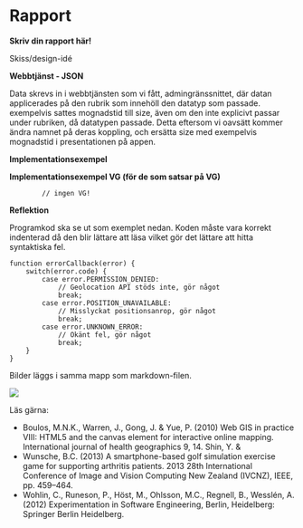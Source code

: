 
# Rapport

**Skriv din rapport här!**

Skiss/design-idé



**Webbtjänst - JSON**

Data skrevs in i webbtjänsten som vi fått, admingränssnittet, där datan applicerades på den 
rubrik som innehöll den datatyp som passade. exempelvis sattes mognadstid till size, även om den
inte explicivt passar under rubriken, då datatypen passade. Detta eftersom vi oavsätt kommer ändra 
namnet på deras koppling, och ersätta size med exempelvis mognadstid i presentationen på appen.




**Implementationsexempel**



**Implementationsexempel VG (för de som satsar på VG)**

            // ingen VG!


**Reflektion**








Programkod ska se ut som exemplet nedan. Koden måste vara korrekt indenterad då den blir lättare att läsa vilket gör det lättare att hitta syntaktiska fel.

```
function errorCallback(error) {
    switch(error.code) {
        case error.PERMISSION_DENIED:
            // Geolocation API stöds inte, gör något
            break;
        case error.POSITION_UNAVAILABLE:
            // Misslyckat positionsanrop, gör något
            break;
        case error.UNKNOWN_ERROR:
            // Okänt fel, gör något
            break;
    }
}
```

Bilder läggs i samma mapp som markdown-filen.

![](android.png)

Läs gärna:

- Boulos, M.N.K., Warren, J., Gong, J. & Yue, P. (2010) Web GIS in practice VIII: HTML5 and the canvas element for interactive online mapping. International journal of health geographics 9, 14. Shin, Y. &
- Wunsche, B.C. (2013) A smartphone-based golf simulation exercise game for supporting arthritis patients. 2013 28th International Conference of Image and Vision Computing New Zealand (IVCNZ), IEEE, pp. 459–464.
- Wohlin, C., Runeson, P., Höst, M., Ohlsson, M.C., Regnell, B., Wesslén, A. (2012) Experimentation in Software Engineering, Berlin, Heidelberg: Springer Berlin Heidelberg.
